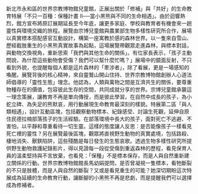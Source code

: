 新北市永和區的世界宗教博物館兒童館，正展出關於「修補」與「共好」的生命教育特展「不只一百種：保種計畫 II──當小黑熊與不同的生命相遇」。由於迴響熱烈，館方宣布將原訂展期延長至今年底，讓更多家庭、學校與教育者有機會來一趟靈性與環境交織的旅程。展覽由宗博兒童館與農業部生物多樣性研究所合作，展場以真實標本搭配感官互動設計，構築一座寓教於感的森林世界。以一隻來自雪山、歷經截肢重生的小黑熊真實故事為起點，這場展覽帶觀眾走進森林，與標本對話，與動物交換視角，重新思索「我們與其他生命的關係」。有位家長表示，「孩子主動問說，為什麼這些動物會受傷？我們可以幫什麼忙嗎？」展場中的鏡面反射，不只看到外貌，也提醒每個人都是這片森林的「牽涉者」，除了看展，更是一場感知的喚醒。展覽背後的核心精神，來自靈鷲山開山住持、世界宗教博物館創辦人心道法師倡導的「靈性生態」理念。他認為，人類與萬物之間是互濟共生的關係，要尊重物種存在的價值，包容彼此生存的空間，共同成就分享的世界。宗博兒童館承襲這一理念策展，讓教育不再是單向傳授，而是彼此學習。在自然中成長的孩子，為小蛇立碑、為失足的熊默哀，用行動展現生命教育最深刻的樣貌。特展第二區「與人類相遇」，設計互動區塊，包括觀察動物標本、紀錄感受、討論生死觀，延伸自原住民德拉楠部落孩子的生活經驗。在部落環境中長大的孩子，面對死亡不逃避、不害怕，以平靜和尊重看待一切生靈。這樣的態度讓人反思：是否能像孩子一樣看見死亡裡的靈性？另在展覽最後區塊，觀眾將直視野生動物的真實處境，包括路殺、棲地消失、獸鋏陷阱，這些殘酷是每日發生的生態哀歌。透過生物多樣性研究所提供野生動物救護紀錄影片，得以見證每一段從受傷到重返森林的歷程，看見保育人員的溫柔堅持與不言放棄，也看見：「保種」不是標本保存，而是人與自然重新建立關係的行動。世界宗教博物館館長馬幼娟提問，是否曾凝視一隻標本，看牠斷裂的不只是肢體，而是人與自然的斷裂？又或是看見重生的可能？她深切期盼這次特展成為延續的生命教育行動，讓斷腳的小黑熊不再是悲劇，而是提醒我們可以選擇成為修補者。
